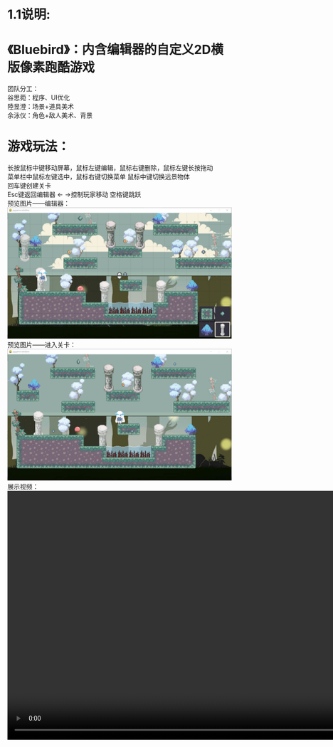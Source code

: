 #  1.1说明:<br>
#  《Bluebird》：内含编辑器的自定义2D横版像素跑酷游戏<br>
团队分工：<br>
谷思菀：程序、UI优化<br>
陸昱澄：场景+道具美术<br>
余泳仪：角色+敌人美术、背景<br>
#  游戏玩法：<br>
长按鼠标中键移动屏幕，鼠标左键编辑，鼠标右键删除，鼠标左键长按拖动<br>
菜单栏中鼠标左键选中，鼠标右键切换菜单 鼠标中键切换远景物体 <br>
回车键创建关卡<br> 
Esc键返回编辑器 ← →控制玩家移动 空格键跳跃<br>
预览图片——编辑器：<br>
![image](img/1.png)
预览图片——进入关卡：<br>
![image](img/2.png)
展示视频：<br>
<video width="960" height="560" controls>
  <source src="img/3.mp4" type="video/mp4">
</video>
